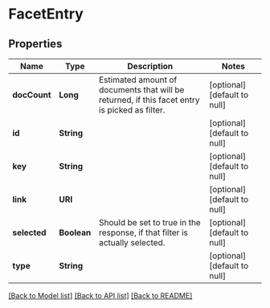 # FacetEntry
## Properties

| Name | Type | Description | Notes |
|------------ | ------------- | ------------- | -------------|
| **docCount** | **Long** | Estimated amount of documents that will be returned, if this facet entry is picked as filter. | [optional] [default to null] |
| **id** | **String** |  | [optional] [default to null] |
| **key** | **String** |  | [optional] [default to null] |
| **link** | **URI** |  | [optional] [default to null] |
| **selected** | **Boolean** | Should be set to true in the response, if that filter is actually selected. | [optional] [default to null] |
| **type** | **String** |  | [optional] [default to null] |

[[Back to Model list]](../index.md#documentation-for-models) [[Back to API list]](../index.md#documentation-for-api-endpoints) [[Back to README]](../index.md)

